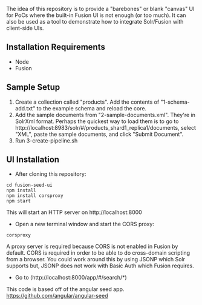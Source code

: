 

The idea of this repository is to provide a "barebones" or blank "canvas" UI for PoCs where the built-in Fusion UI is not enough (or too much). It can also be used as a tool to demonstrate how to integrate Solr/Fusion with client-side UIs.

## Installation Requirements
* Node
* Fusion

## Sample Setup
1. Create a collection called "products". Add the contents of "1-schema-add.txt" to the example schema and reload the core.
2. Add the sample documents from "2-sample-documents.xml". They're in SolrXml format. Perhaps the quickest way to load them is to go to http://localhost:8983/solr/#/products_shard1_replica1/documents, select "XML", paste the sample documents, and click "Submit Document".
3. Run 3-create-pipeline.sh 

## UI Installation
* After cloning this repository:
~~~
cd fusion-seed-ui
npm install
npm install corsproxy
npm start
~~~
This will start an HTTP server on http://localhost:8000

* Open a new terminal window and start the CORS proxy:
~~~  
corsproxy
~~~
A proxy server is required because CORS is not enabled in Fusion by default. CORS is required in order to be able to do cross-domain scripting from a browser. You could work around this by using JSONP which Solr supports but, JSONP does not work with Basic Auth which Fusion requires.

* Go to (http://localhost:8000/app/#/search/*)


This code is based off of the angular seed app.
https://github.com/angular/angular-seed
